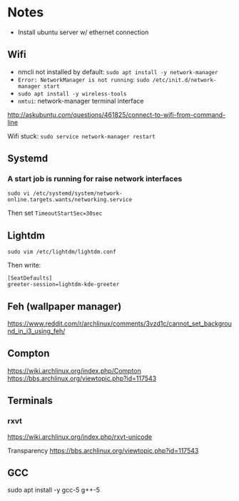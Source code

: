# Notes

- Install ubuntu server w/ ethernet connection

## Wifi

- nmcli not installed by default: `sudo apt install -y network-manager`
- `Error: NetworkManager is not running`: `sudo /etc/init.d/network-manager start`
- `sudo apt install -y wireless-tools`
- `nmtui`: network-manager terminal interface

http://askubuntu.com/questions/461825/connect-to-wifi-from-command-line

Wifi stuck: `sudo service network-manager restart`

## Systemd

### A start job is running for raise network interfaces

`sudo vi /etc/systemd/system/network-online.targets.wants/networking.service`

Then set `TimeoutStartSec=30sec`


## Lightdm

`sudo vim /etc/lightdm/lightdm.conf`

Then write:

```
[SeatDefaults]
greeter-session=lightdm-kde-greeter
```

## Feh (wallpaper manager)

https://www.reddit.com/r/archlinux/comments/3vzd1c/cannot_set_background_in_i3_using_feh/

## Compton

https://wiki.archlinux.org/index.php/Compton
https://bbs.archlinux.org/viewtopic.php?id=117543

## Terminals

### rxvt

https://wiki.archlinux.org/index.php/rxvt-unicode

Transparency https://bbs.archlinux.org/viewtopic.php?id=117543

## GCC

sudo apt install -y gcc-5 g++-5
